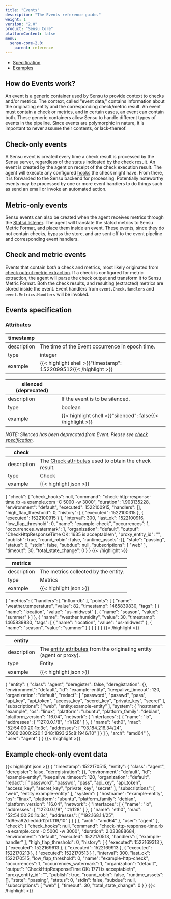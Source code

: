```yaml
---
title: "Events"
description: "The Events reference guide."
weight: 1
version: "2.0"
product: "Sensu Core"
platformContent: false
menu:
  sensu-core-2.0:
    parent: reference
---
```


- [Specification](#events-specification)
- [Examples](#example-check-only-event-data)

## How do Events work?

An event is a generic container used by Sensu to provide context to checks
and/or metrics. The context, called "event data," contains information about the
originating entity and the corresponding check/metric result. An event must
contain a check or metrics, and in certain cases, an event can contain both.
These generic containers allow Sensu to handle different types of events in the
pipeline. Since events are polymorphic in nature, it is important to never
assume their contents, or lack-thereof.

## Check-only events

A Sensu event is created every time a check result is processed by the Sensu
server, regardless of the status indicated by the check result. An event is
created by the agent on receipt of the check execution result. The agent will
execute any configured [hooks][4] the check might have. From there, it is
forwarded to the Sensu backend for processing. Potentially noteworthy events may
be processed by one or more event handlers to do things such as send an email or
invoke an automated action.

## Metric-only events

Sensu events can also be created when the agent receives metrics through the
[Statsd listener][5]. The agent will translate the statsd metrics to Sensu
Metric Format, and place them inside an event. These events, since they do not
contain checks, bypass the store, and are sent off to the event pipeline and
corresponding event handlers.

## Check and metric events

Events that contain _both_ a check and metrics, most likely originated from
[check output metric extraction][6]. If a check is configured for metric
extraction, the agent will parse the check output and transform it to Sensu
Metric Format. Both the check results, and resulting (extracted) metrics are
stored inside the event. Event handlers from `event.Check.Handlers` and
`event.Metrics.Handlers` will be invoked.

## Events specification

### Attributes
|timestamp   |      |
-------------|------
description  | The time of the Event occurrence in epoch time.
type         | integer
example      | {{< highlight shell >}}"timestamp": 1522099512{{< /highlight >}}

|silenced (deprecated)    |      |
-------------|------
description  | If the event is to be silenced.
type         | boolean
example      | {{< highlight shell >}}"silenced": false{{< /highlight >}}
_NOTE: Silenced has been deprecated from Event. Please see [check specification][7]._

|check       |      |
-------------|------
description  | The [Check attributes][1] used to obtain the check result.
type         | Check
example      | {{< highlight json >}}
{
  "check": {
    "check_hooks": null,
    "command": "check-http-response-time.rb -a example.com -C 5000 -w 3000",
    "duration": 1.903135228,
    "environment": "default",
    "executed": 1522100915,
    "handlers": [],
    "high_flap_threshold": 0,
    "history": [
      {
        "executed": 1522100315
      },
      {
        "executed": 1522100915
      }
    ],
    "interval": 300,
    "last_ok": 1522100916,
    "low_flap_threshold": 0,
    "name": "example-check",
    "occurrences": 1,
    "occurrences_watermark": 1,
    "organization": "default",
    "output": "CheckHttpResponseTime OK: 1635 is acceptable\n",
    "proxy_entity_id": "",
    "publish": true,
    "round_robin": false,
    "runtime_assets": [],
    "state": "passing",
    "status": 0,
    "stdin": false,
    "subdue": null,
    "subscriptions": [
      "web"
    ],
    "timeout": 30,
    "total_state_change": 0
  }
}
{{< /highlight >}}

|metrics     |      |
-------------|------
description  | The metrics collected by the entity.
type         | Metrics
example      | {{< highlight json >}}
{
  "metrics": {
    "handlers": [
      "influx-db"
    ],
    "points": [
      {
        "name": "weather.temperature",
        "value": 82,
        "timestamp": 1465839830,
        "tags": [
          {
            "name": "location",
            "value": "us-midwest"
          },
          {
            "name": "season",
            "value": "summer"
          }
        ]
      },
      {
        "name": "weather.humidity",
        "value": 30,
        "timestamp": 1465839830,
        "tags": [
          {
            "name": "location",
            "value": "us-midwest"
          },
          {
            "name": "season",
            "value": "summer"
          }
        ]
      }
    ]
  }
}
{{< /highlight >}}

|entity      |      |
-------------|------
description  | The [entity attributes][2] from the originating entity (agent or proxy).
type         | Entity
example      | {{< highlight json >}}
{
  "entity": {
    "class": "agent",
    "deregister": false,
    "deregistration": {},
    "environment": "default",
    "id": "example-entity",
    "keepalive_timeout": 120,
    "organization": "default",
    "redact": [
      "password",
      "passwd",
      "pass",
      "api_key",
      "api_token",
      "access_key",
      "secret_key",
      "private_key",
      "secret"
    ],
    "subscriptions": [
      "web",
      "entity:example-entity"
    ],
    "system": {
      "hostname": "example",
      "os": "linux",
      "platform": "ubuntu",
      "platform_family": "debian",
      "platform_version": "16.04",
      "network": {
        "interfaces": [
          {
            "name": "lo",
            "addresses": [
              "127.0.0.1/8",
              "::1/128"
            ]
          },
          {
            "name": "eth0",
            "mac": "52:54:00:20:1b:3c",
            "addresses": [
              "93.184.216.34/24",
              "2606:2800:220:1:248:1893:25c8:1946/10"
            ]
          }
        ]
      },
      "arch": "amd64"
    },
    "user": "agent"
  }
}
{{< /highlight >}}

## Example check-only event data

{{< highlight json >}}
  {
    "timestamp": 1522170515,
    "entity": {
      "class": "agent",
      "deregister": false,
      "deregistration": {},
      "environment": "default",
      "id": "example-entity",
      "keepalive_timeout": 120,
      "organization": "default",
      "redact": [
        "password",
        "passwd",
        "pass",
        "api_key",
        "api_token",
        "access_key",
        "secret_key",
        "private_key",
        "secret"
      ],
      "subscriptions": [
        "web",
        "entity:example-entity"
      ],
      "system": {
        "hostname": "example-entity",
        "os": "linux",
        "platform": "ubuntu",
        "platform_family": "debian",
        "platform_version": "16.04",
        "network": {
          "interfaces": [
            {
              "name": "lo",
              "addresses": [
                "127.0.0.1/8",
                "::1/128"
              ]
            },
            {
              "name": "eth0",
              "mac": "52:54:00:20:1b:3c",
              "addresses": [
                "192.168.1.1/25",
                "fd9e:a92d:eddd:12d1:119/10"
              ]
            }
          ]
        },
        "arch": "amd64"
      },
      "user": "agent"
    },
    "check": {
      "check_hooks": null,
      "command": "check-http-response-time.rb -a example.com -C 5000 -w 3000",
      "duration": 2.033888684,
      "environment": "default",
      "executed": 1522170513,
      "handlers": [
        "example-handler"
      ],
      "high_flap_threshold": 0,
      "history": [
        {
          "executed": 1522169313
        },
        {
          "executed": 1522169613
        },
        {
          "executed": 1522169913
        },
        {
          "executed": 1522170213
        },
        {
          "executed": 1522170513
        }
      ],
      "interval": 300,
      "last_ok": 1522170515,
      "low_flap_threshold": 0,
      "name": "example-http-check",
      "occurrences": 1,
      "occurrences_watermark": 1,
      "organization": "default",
      "output": "CheckHttpResponseTime OK: 1771 is acceptable\n",
      "proxy_entity_id": "",
      "publish": true,
      "round_robin": false,
      "runtime_assets": [],
      "state": "passing",
      "status": 0,
      "stdin": false,
      "subdue": null,
      "subscriptions": [
        "web"
      ],
      "timeout": 30,
      "total_state_change": 0
    }
  }
{{< /highlight >}}

[1]: ../checks/#check-attributes
[2]: ../entities/#entity-attributes
[3]: ../entities/
[4]: ../hooks/
[5]: ../../guides/aggregate-metrics-statsd/
[6]: ../../guides/extract-metrics-with-checks
[7]: ../checks/#check-specification
